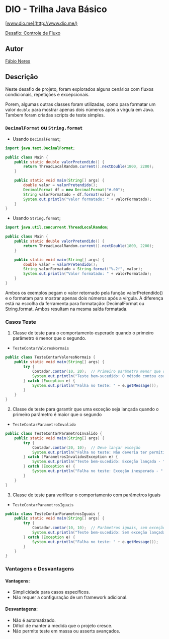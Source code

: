# DIO - Trilha Java Básico

[www.dio.me](http://www.dio.me/)

[Desafio: Controle de Fluxo](https://github.com/digitalinnovationone/trilha-java-basico/tree/main/desafios/controle-fluxo)

## Autor

[Fábio Neres](https://github.com/neresfabio)


## Descrição

Neste desafio de projeto, foram explorados alguns cenários com fluxos condicionais, repetições e excepcionais.

Porem, algumas outras classes foram utilizadas, como para formatar um valor `double` para mostrar apenas dois números após a virgula em Java. Tambem foram criadas scripts de teste simples.

### `DecimalFormat` ou `String.format`

- Usando `DecimalFormat`;

```java
import java.text.DecimalFormat;

public class Main {
    public static double valorPretendido() {
        return ThreadLocalRandom.current().nextDouble(1800, 2200);
    }

    public static void main(String[] args) {
        double valor = valorPretendido();
        DecimalFormat df = new DecimalFormat("#.00");
        String valorFormatado = df.format(valor);
        System.out.println("Valor formatado: " + valorFormatado);
    }
}

```

- Usando `String.format`;

```java
import java.util.concurrent.ThreadLocalRandom;

public class Main {
    public static double valorPretendido() {
        return ThreadLocalRandom.current().nextDouble(1800, 2200);
    }

    public static void main(String[] args) {
        double valor = valorPretendido();
        String valorFormatado = String.format("%.2f", valor);
        System.out.println("Valor formatado: " + valorFormatado);
    }
}

```

Ambos os exemplos pegam o valor retornado pela função valorPretendido() e o formatam para mostrar apenas dois números após a vírgula. A diferença está na escolha da ferramenta para formatação: DecimalFormat ou String.format. Ambos resultam na mesma saída formatada.

### Casos Teste

1. Classe de teste para o comportamento esperado quando o primeiro parâmetro é menor que o segundo.

- `TesteContarValoresNormais`

```java
public class TesteContarValoresNormais {
    public static void main(String[] args) {
        try {
            Contador.contar(10, 20);  // Primeiro parâmetro menor que o segundo
            System.out.println("Teste bem-sucedido: O método contou corretamente.");
        } catch (Exception e) {
            System.out.println("Falha no teste: " + e.getMessage());
        }
    }
}
```

2. Classe de teste para garantir que uma exceção seja lançada quando o primeiro parâmetro é maior que o segundo

- `TesteContarParametroInvalido`

```java
public class TesteContarParametroInvalido {
    public static void main(String[] args) {
        try {
            Contador.contar(20, 10);  // Deve lançar exceção
            System.out.println("Falha no teste: Não deveria ter permitido esse valor.");
        } catch (ParametrosInvalidosException e) {
            System.out.println("Teste bem-sucedido: Exceção lançada - " + e.getMessage());
        } catch (Exception e) {
            System.out.println("Falha no teste: Exceção inesperada - " + e.getMessage());
        }
    }
}
```

3. Classe de teste para verificar o comportamento com parâmetros iguais

- `TesteContarParametrosIguais`

```java
public class TesteContarParametrosIguais {
    public static void main(String[] args) {
        try {
            Contador.contar(10, 10);  // Parâmetros iguais, sem exceção esperada
            System.out.println("Teste bem-sucedido: Sem exceção lançada.");
        } catch (Exception e) {
            System.out.println("Falha no teste: " + e.getMessage());
        }
    }
}
```
### Vantagens e Desvantagens
#### Vantagens:

- Simplicidade para casos específicos.
- Não requer a configuração de um framework adicional.
#### Desvantagens:
- Não é automatizado.
- Difícil de manter à medida que o projeto cresce.
- Não permite teste em massa ou asserts avançados.
